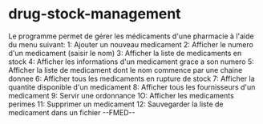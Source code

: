 # drug-stock-management
Le programme permet de gérer les médicaments d'une pharmacie à l'aide du menu suivant:
 1:  Ajouter un nouveau medicament
 2:  Afficher le numero d'un medicament (saisir le nom)
 3:  Afficher la liste de medicaments en stock
 4:  Afficher les informations d'un medicament grace a son numero
 5:  Afficher la liste de medicament dont le nom commence par une chaine donnee
 6:  Afficher tous les medicaments en rupture de stock
 7:  Afficher la quantite disponible d'un medicament
 8:  Afficher tous les fournisseurs d'un medicament
 9:  Servir une ordonnance
 1O: Afficher les medicaments perimes
 11: Supprimer un medicament
 12: Sauvegarder la liste de medicament dans un fichier --FMED--

